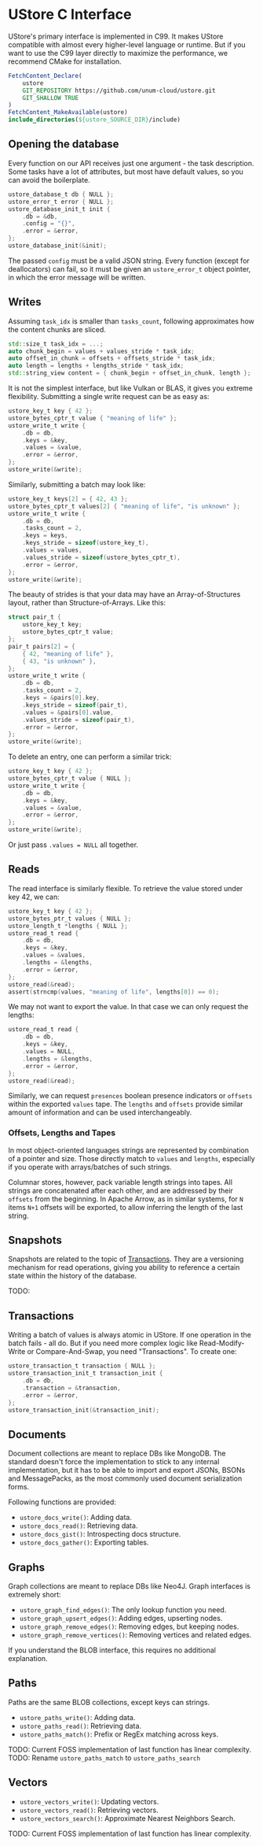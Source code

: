 # UStore C Interface

UStore's primary interface is implemented in C99.
It makes UStore compatible with almost every higher-level language or runtime.
But if you want to use the C99 layer directly to maximize the performance, we recommend CMake for installation.

```cmake
FetchContent_Declare(
    ustore
    GIT_REPOSITORY https://github.com/unum-cloud/ustore.git
    GIT_SHALLOW TRUE
)
FetchContent_MakeAvailable(ustore)
include_directories(${ustore_SOURCE_DIR}/include)
```

## Opening the database

Every function on our API receives just one argument - the task description.
Some tasks have a lot of attributes, but most have default values, so you can avoid the boilerplate.

```c
ustore_database_t db { NULL };
ustore_error_t error { NULL };
ustore_database_init_t init {
    .db = &db,
    .config = "{}",
    .error = &error,
};
ustore_database_init(&init);
```

The passed `config` must be a valid JSON string.
Every function (except for deallocators) can fail, so it must be given an `ustore_error_t` object pointer, in which the error message will be written.

## Writes

Assuming `task_idx` is smaller than `tasks_count`, following approximates how the content chunks are sliced.

```cpp
std::size_t task_idx = ...;
auto chunk_begin = values + values_stride * task_idx;
auto offset_in_chunk = offsets + offsets_stride * task_idx;
auto length = lengths + lengths_stride * task_idx;
std::string_view content = { chunk_begin + offset_in_chunk, length };
```

It is not the simplest interface, but like Vulkan or BLAS, it gives you extreme flexibility.
Submitting a single write request can be as easy as:

```c
ustore_key_t key { 42 };
ustore_bytes_cptr_t value { "meaning of life" };
ustore_write_t write {
    .db = db,
    .keys = &key,
    .values = &value,
    .error = &error,
};
ustore_write(&write);
```

Similarly, submitting a batch may look like:

```c
ustore_key_t keys[2] = { 42, 43 };
ustore_bytes_cptr_t values[2] { "meaning of life", "is unknown" };
ustore_write_t write {
    .db = db,
    .tasks_count = 2,
    .keys = keys,
    .keys_stride = sizeof(ustore_key_t),
    .values = values,
    .values_stride = sizeof(ustore_bytes_cptr_t),
    .error = &error,
};
ustore_write(&write);
```

The beauty of strides is that your data may have an Array-of-Structures layout, rather than Structure-of-Arrays.
Like this:

```c
struct pair_t {
    ustore_key_t key;
    ustore_bytes_cptr_t value;
};
pair_t pairs[2] = {
    { 42, "meaning of life" },
    { 43, "is unknown" },
};
ustore_write_t write {
    .db = db,
    .tasks_count = 2,
    .keys = &pairs[0].key,
    .keys_stride = sizeof(pair_t),
    .values = &pairs[0].value,
    .values_stride = sizeof(pair_t),
    .error = &error,
};
ustore_write(&write);
```

To delete an entry, one can perform a similar trick:

```c
ustore_key_t key { 42 };
ustore_bytes_cptr_t value { NULL };
ustore_write_t write {
    .db = db,
    .keys = &key,
    .values = &value,
    .error = &error,
};
ustore_write(&write);
```

Or just pass `.values = NULL` all together.

## Reads

The read interface is similarly flexible.
To retrieve the value stored under key 42, we can:

```c
ustore_key_t key { 42 };
ustore_bytes_ptr_t values { NULL };
ustore_length_t *lengths { NULL };
ustore_read_t read {
    .db = db,
    .keys = &key,
    .values = &values,
    .lengths = &lengths,
    .error = &error,
};
ustore_read(&read);
assert(strncmp(values, "meaning of life", lengths[0]) == 0);
```

We may not want to export the value.
In that case we can only request the lengths:

```c
ustore_read_t read {
    .db = db,
    .keys = &key,
    .values = NULL,
    .lengths = &lengths,
    .error = &error,
};
ustore_read(&read);
```

Similarly, we can request `presences` boolean presence indicators or `offsets` within the exported `values` tape.
The `lengths` and `offsets` provide similar amount of information and can be used interchangeably.

### Offsets, Lengths and Tapes

In most object-oriented languages strings are represented by combination of a pointer and size.
Those directly match to `values` and `lengths`, especially if you operate with arrays/batches of such strings.

Columnar stores, however, pack variable length strings into tapes.
All strings are concatenated after each other, and are addressed by their `offsets` from the beginning.
In Apache Arrow, as in similar systems, for `N` items `N+1` offsets will be exported, to allow inferring the length of the last string.

## Snapshots

Snapshots are related to the topic of [Transactions](#acid-transactions).
They are a versioning mechanism for read operations, giving you ability to reference a certain state within the history of the database.

TODO:

## Transactions

Writing a batch of values is always atomic in UStore.
If one operation in the batch fails - all do.
But if you need more complex logic like Read-Modify-Write or Compare-And-Swap, you need "Transactions".
To create one:

```c
ustore_transaction_t transaction { NULL };
ustore_transaction_init_t transaction_init {
    .db = db,
    .transaction = &transaction,
    .error = &error,
};
ustore_transaction_init(&transaction_init);
```

## Documents

Document collections are meant to replace DBs like MongoDB.
The standard doesn't force the implementation to stick to any internal implementation, but it has to be able to import and export JSONs, BSONs and MessagePacks, as the most commonly used document serialization forms.

Following functions are provided:

- `ustore_docs_write()`: Adding data.
- `ustore_docs_read()`: Retrieving data.
- `ustore_docs_gist()`: Introspecting docs structure.
- `ustore_docs_gather()`: Exporting tables.

## Graphs

Graph collections are meant to replace DBs like Neo4J.
Graph interfaces is extremely short:

- `ustore_graph_find_edges()`: The only lookup function you need.
- `ustore_graph_upsert_edges()`: Adding edges, upserting nodes.
- `ustore_graph_remove_edges()`: Removing edges, but keeping nodes.
- `ustore_graph_remove_vertices()`: Removing vertices and related edges.

If you understand the BLOB interface, this requires no additional explanation.

## Paths

Paths are the same BLOB collections, except keys can strings.

- `ustore_paths_write()`: Adding data.
- `ustore_paths_read()`: Retrieving data.
- `ustore_paths_match()`: Prefix or RegEx matching across keys.

TODO: Current FOSS implementation of last function has linear complexity.
TODO: Rename `ustore_paths_match` to `ustore_paths_search`

## Vectors

- `ustore_vectors_write()`: Updating vectors.
- `ustore_vectors_read()`: Retrieving vectors.
- `ustore_vectors_search()`: Approximate Nearest Neighbors Search.

TODO: Current FOSS implementation of last function has linear complexity.
